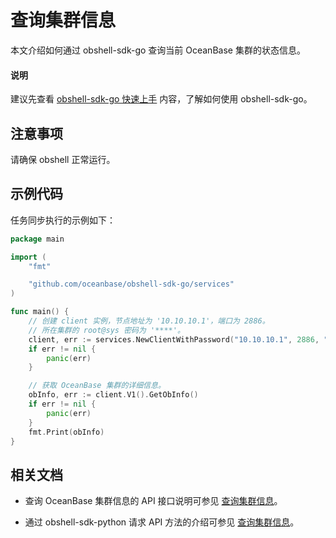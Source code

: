 # 查询集群信息

本文介绍如何通过 obshell-sdk-go 查询当前 OceanBase 集群的状态信息。

<main id="notice" type='explain'>
  <h4>说明</h4>
  <p>建议先查看 <a href='../100.quickstart-of-go.md'>obshell-sdk-go 快速上手</a> 内容，了解如何使用 obshell-sdk-go。</p>
</main>

## 注意事项

请确保 obshell 正常运行。

## 示例代码

任务同步执行的示例如下：

```go
package main

import (
    "fmt"

    "github.com/oceanbase/obshell-sdk-go/services"
)

func main() {
    // 创建 client 实例，节点地址为 '10.10.10.1'，端口为 2886。
    // 所在集群的 root@sys 密码为 '****'。
    client, err := services.NewClientWithPassword("10.10.10.1", 2886, "***")
    if err != nil {
        panic(err)
    }

    // 获取 OceanBase 集群的详细信息。
    obInfo, err := client.V1().GetObInfo()
    if err != nil {
        panic(err)
    }
    fmt.Print(obInfo)
}
```

## 相关文档

* 查询 OceanBase 集群信息的 API 接口说明可参见 [查询集群信息](../../../400.obshell-api-reference/200.cluster-management/1800.get-oceanbase-info.md)。

* 通过 obshell-sdk-python 请求 API 方法的介绍可参见 [查询集群信息](../../100.python/200.cluster-management/1800.get-oceanbase-info-of-python.md)。
